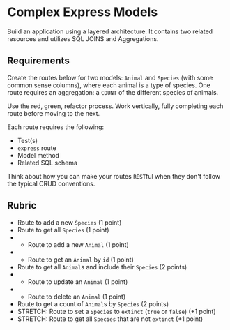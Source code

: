# Complex Express Models

Build an application using a layered architecture. It contains two related resources and utilizes SQL JOINS and Aggregations.

## Requirements

Create the routes below for two models: `Animal` and `Species` (with some common sense columns), where each animal is a type of species. One route requires an aggregation: a `COUNT` of the different species of animals.

Use the red, green, refactor process. Work vertically, fully completing each route before moving to the next.

Each route requires the following:
* Test(s)
* `express` route
* Model method
* Related SQL schema

Think about how you can make your routes `REST`ful when they don't follow the typical CRUD conventions.

## Rubric

* Route to add a new `Species` (1 point)
* Route to get all `Species` (1 point)
* - Route to add a new `Animal` (1 point)
* - Route to get an `Animal` by `id` (1 point)
* Route to get all `Animal`s and include their `Species` (2 points)
* - Route to update an `Animal` (1 point)
* - Route to delete an `Animal` (1 point)
* Route to get a count of `Animal`s by `Species` (2 points)
* STRETCH: Route to set a `Species` to `extinct` (`true` or `false`) (+1 point)
* STRETCH: Route to get all `Species` that are not `extinct` (+1 point)